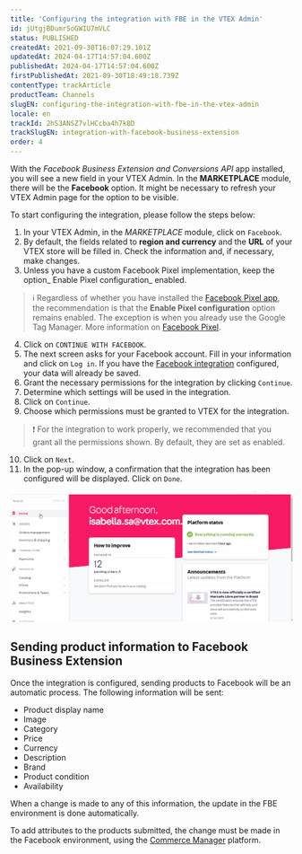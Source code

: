 ```yaml
---
title: 'Configuring the integration with FBE in the VTEX Admin'
id: jUtgjBDumr5oGWIU7mVLC
status: PUBLISHED
createdAt: 2021-09-30T16:07:29.101Z
updatedAt: 2024-04-17T14:57:04.600Z
publishedAt: 2024-04-17T14:57:04.600Z
firstPublishedAt: 2021-09-30T18:49:18.739Z
contentType: trackArticle
productTeam: Channels
slugEN: configuring-the-integration-with-fbe-in-the-vtex-admin
locale: en
trackId: 2hS3ANSZ7vlHCcba4h7k8D
trackSlugEN: integration-with-facebook-business-extension
order: 4
---
```


With the _Facebook Business Extension and Conversions API_ app installed, you will see a new field in your VTEX Admin. In the **MARKETPLACE** module, there will be the **Facebook** option. It might be necessary to refresh your VTEX Admin page for the option to be visible.

To start configuring the integration, please follow the steps below:

1. In your VTEX Admin, in the _MARKETPLACE_ module, click on `Facebook`.
2. By default, the fields related to **region and currency** and the **URL** of your VTEX store will be filled in. Check the information and, if necessary, make changes.
3. Unless you have a custom Facebook Pixel implementation, keep the option_ Enable Pixel configuration_ enabled.

  > ℹ️ Regardless of whether you have installed the <a href= "https://apps.vtex.com/vtex-facebook-pixel/p">Facebook Pixel app</a>, the recommendation is that the **Enable Pixel configuration** option remains enabled. The exception is when you already use the Google Tag Manager. More information on <a href= "https://help.vtex.com/en/tracks/integration-with-facebook-business-extension--2hS3ANSZ7vlHCcba4h7k8D/434Z1iWnaa0zbOMDyr6oi#facebook-pixel">Facebook Pixel</a>.

4. Click on `CONTINUE WITH FACEBOOK`.
5. The next screen asks for your Facebook account. Fill in your information and click on `Log in`. If you have the [Facebook integration](https://help.vtex.com/en/tracks/integracao-com-o-facebook--7h8KvIC4DbRRc8VlyJ8PFc) configured, your data will already be saved.
6. Grant the necessary permissions for the integration by clicking `Continue`.
7. Determine which settings will be used in the integration.
8. Click on `Continue`.
9. Choose which permissions must be granted to VTEX for the integration.

  > ❗ For the integration to work properly, we recommended that you grant all the permissions shown. By default, they are set as enabled.

10. Click on `Next`.
11. In the pop-up window, a confirmation that the integration has been configured will be displayed. Click on `Done`.

![gif en v1](https://raw.githubusercontent.com/vtexdocs/help-center-content/refs/heads/main/docs/en/tracks/marketplace/integration-with-facebook-business-extension/configuring-the-integration-with-fbe-in-the-vtex-admin_1.gif)

## Sending product information to Facebook Business Extension

Once the integration is configured, sending products to Facebook will be an automatic process. The following information will be sent:

- Product display name
- Image
- Category
- Price
- Currency
- Description
- Brand
- Product condition
- Availability

When a change is made to any of this information, the update in the FBE environment is done automatically.

To add attributes to the products submitted, the change must be made in the Facebook environment, using the [Commerce Manager](https://www.facebook.com/business/help/2371372636254534?locale=en_US) platform.
